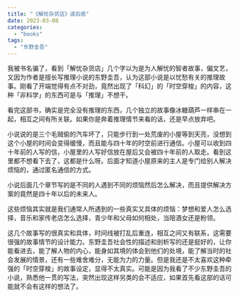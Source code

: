 ```yaml
---
title: "《解忧杂货店》读后感"
date: 2023-03-08
categories: 
  - "books"
tags: 
  - "东野圭吾"
---
```


我被书名骗了，看到「解忧杂货店」几个字以为是为人解忧的智者故事，偏文艺，又因为作者是擅长写推理小说的东野圭吾，认为这部小说是以忧愁有关的推理故事。刚看了开端觉得有点不对劲，竟然出现了「科幻」的「时空穿梭」的内容，这种「非科学」的东西可是与「推理」不想干。

看完这部书，确实是完全没有推理的东西，几个独立的故事像冰糖葫芦一样串在一起，相互之间有所关联。如果你是奔着推理情节来看的话，还是早点放弃吧。

小说说的是三个毛贼偷的汽车坏了，只能步行到一处荒废的小屋等到天亮，没想到这个小屋的时间会变得缓慢，而且能与四十年的时空前进行通信。小屋可以收到四十年前的人写的信，小屋里的人写好信放在屋后又会被四十年前的人取走。看到这里都不想看下去了，这都是什么呀。后面才知道小屋原来的主人是专门给别人解决烦恼的，通过匿名通信的方式。

小说后面几个章节写的是不同的人遇到不同的烦恼然后怎么解决，而且提供解决方案的竟然是四十年以后的未来人。

这些烦恼其实就是我们通常人所遇到的一些真实又具体的烦恼：梦想和爱人怎么选择，音乐和家传老店怎么选择，青少年和父母如何相处，当陪酒女还是粉领。

这几个故事写的很真实和具体，时间线被打乱后重连，相互之间又有联系，这需要很强的故事情节的设计能力。东野圭吾社会性的描述和剖析写的还是挺好的，让你能看进去，能了解人物的内心，能身如其境的体会到他们的处境，能了解当时的社会发展的情景，还有一些难舍难分，无能为力的力量。但是我还是不太喜欢这种牵强的「时空穿梭」的故事设定，显得不太真实。可能是因为我看了不少东野圭吾的小说，熟悉他一贯的写法，突然出现这样另类的会不适应，如果首先看这部的话可能就不会有这样的想法了。
